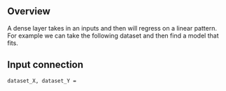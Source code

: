 
## Overview
A dense layer takes in an inputs and then will regress on a linear pattern. For example we can take the following dataset and then find a model that fits.


## Input connection


```
dataset_X, dataset_Y = 

```